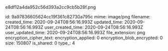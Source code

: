 e8df12a4da952c56d393a2cc9cb5b28f.png

id: 9a97836605624cc19f361c82730a795c
mime: image/png
filename: 
created_time: 2020-09-24T08:56:16.993Z
updated_time: 2020-09-24T08:56:16.993Z
user_created_time: 2020-09-24T08:56:16.993Z
user_updated_time: 2020-09-24T08:56:16.993Z
file_extension: png
encryption_cipher_text: 
encryption_applied: 0
encryption_blob_encrypted: 0
size: 150807
is_shared: 0
type_: 4